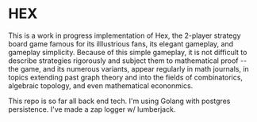 # HEX
This is a work in progress implementation of Hex, the 2-player strategy board game famous for its illlustrious fans, its elegant gameplay, and gameplay simplicity. Because of this simple gameplay, it is not difficult to describe strategies rigorously and subject them to mathematical proof -- the game, and its numerous variants, appear regularly in math journals, in topics extending past graph theory and into the fields of combinatorics, algebraic topology, and even mathematical econonmics. 

This repo is so far all back end tech. I'm using Golang with postgres persistence. I've made a zap logger w/ lumberjack.
